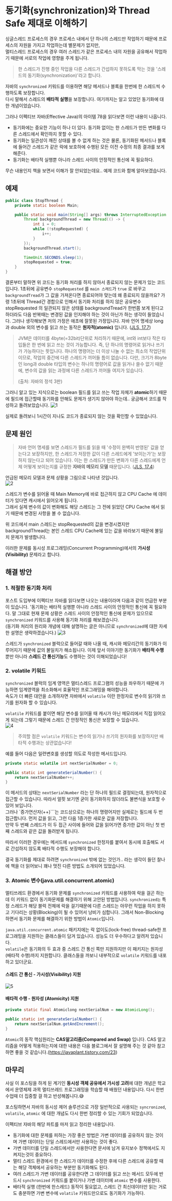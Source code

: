 # 동기화(synchronization)와 Thread Safe 제대로 이해하기

싱글스레드 프로세스의 경우 프로세스 내에서 단 하나의 스레드만 작업하기 때문에 프로세스의 자원을 가지고 작업하는데 별문제가 없지만,  
멀티스레드 프로세스의 경우 여러 스레드가 같은 프로세스 내의 자원을 공유해서 작업하기 때문에 서로의 작업에 영향을 주게 됩니다. 

> 한 스레드가 진행 중인 작업을 다른 스레드가 간섭하지 못하도록 막는 것을 '스레드의 동기화(synchronization)'라고 합니다. 

자바의 `synchronized` 키워드를 이용하면 해당 메서드나 블록을 한번에 한 스레드씩 수행하도록 보장합니다.  
다시 말해서 스레드의 **배타적 실행**을 보장합니다. 여기까지는 알고 있었던 동기화에 대한 개념이었습니다. 

그러나 이펙티브 자바(Effective Java)의 아이템 78을 읽다보면 이런 내용이 나옵니다. 
- 동기화에는 중요한 기능이 하나 더 있다. 동기화 없이는 한 스레드가 만든 변화를 다른 스레드에서 확인하지 못할 수 있다.
- 동기화는 일관성이 깨진 상태를 볼 수 없게 하는 것은 물론, 동기화된 메서드나 블록에 들어간 스레드가 같은 락에 보호하에 수행된 모든 이전 수정의 최종 결과를 보게 해준다.
- 동기화는 배타적 실행뿐 아니라 스레드 사이의 안정적인 통신에 꼭 필요하다.

무슨 내용인지 책을 보면서 이해가 잘 안되었는데요.. 예제 코드와 함께 알아보겠습니다. 

## 예제
```java
public class StopThread {  
    private static boolean Main;  

    public static void main(String[] args) throws InterruptedException {  
        Thread backgroundThread = new Thread(() -> {  
            int i = 0;  
            while (!stopRequested) {  
                i++;  
            }  
        });  
        backgroundThread.start();  

        TimeUnit.SECONDS.sleep(1);  
        stopRequested = true;  
    }  
}
```
결론부터 말하면 위 코드는 동기화 처리를 하지 않아서 종료되지 않는 문제가 있는 코드입니다.
1초뒤에 공유변수 `stopRequested` 를 `main 스레드`가 `true` 로 바꾸고 `backgroundTread`가 그 값을 가져온다면 종료되어야 맞는데 왜 종료되지 않을까요?
가령 1초뒤에 Thread간 경합으로 인해서 동기화 처리를 하지 않은 공유변수 stopRequested 의 일관되지 않은 상태를 backgroundTread가 한번쯤 보게 된다고 하더라도 다음 반복때는 변경된 값을 인지해야 하는 것이 아닌가 하는 생각이 들었습니다.
그러나 생각해보면 저의 가정은 애초에 잘못된 가정입니다. 자바 언어 명세상 long과 double 외의 변수를 읽고 쓰는 동작은 **원자적(atomic)** 입니다. ([JLS, 17.7](https://docs.oracle.com/javase/specs/jls/se8/html/jls-17.html#jls-17.7))
> JVM은 데이터를 4byte(=32bit)단위로 처리하기 때문에, int와 int보다 작은 타입들은 한 번에 읽고 쓰는 것이 가능합니다. 즉, 단 하나의 명령어로 읽거나 쓰기가 가능하다는 뜻입니다. 
> 하나의 명령어는 더 이상 나눌 수 없는 최소의 작업단위이므로, 작업의 중간에 다른 스레드가 끼어들 틈이 없습니다. 다만, 크기가 8byte인 long과 double 타입의 변수는 하나의 명령어로 값을 읽거나 쓸수 없기 때문에, 변수의 값을 읽는 과정에 다른 스레드가 끼어들 여지가 있습니다.  
> 
> (출처: 자바의 정석 3판)

그러니 알고 있는 지식으로는 boolean 필드를 읽고 쓰는 작업 자체가 **atomic**하기 때문에 필드에 접근할때 동기화를 안해도 문제가 생기지 않아야 하는데.. 궁금해서 코드를 작성하고 돌려보았습니다.
![1](./images/1.png)

실제로 돌려보니 1시간이 지나도 코드가 종료되지 않는 것을 확인할 수 있었습니다.

## 문제 원인
> 자바 언어 명세를 보면 스레드가 필드를 읽을 때 '수정이 완벽히 반영된' 값을 얻는다고 보장하지만, 한 스레드가 저장한 값이 다른 스레드에게 '보이는가'는 보장하지 않는다고 되어 있습니다.
> 이는 한 스레드가 만든 변화가 다른 스레드에게 언제 어떻게 보이는지를 규정한 **자바의 메모리 모델** 때문입니다. ([JLS, 17.4](https://docs.oracle.com/javase/specs/jls/se8/html/jls-17.html#jls-17.4))

언급된 메모리 모델과 문제 상황을 그림으로 나타낸 것입니다.  
![2](./images/2.png)

스레드가 변수를 읽어올 때 Main Memory에 바로 접근하지 않고 CPU Cache 에 데이터가 있다면 캐시에서 읽어오게 됩니다.  
그래서 실제 변수의 값이 변화해도 해당 스레드는 그 전에 읽었던 CPU Cache 에서 읽기 때문에 변경된 사항을 볼 수 없습니다. 

위 코드에서 main 스레드는 stopRequested의 값을 변경시켰지만 backgroundThread는 본인 스레드 CPU Cache에 있는 값을 바라보기 때문에 불일치 문제가 발생합니다.

이러한 문제를 동시성 프로그래밍(Concurrent Programming)에서의 **가시성(Visibility)** 문제라고 합니다.

## 해결 방안 

### 1. 적절한 동기화 처리
포스트 도입부에 이펙티브 자바를 읽다보면 나오는 내용이라며 다음과 같이 언급한 부분이 있습니다. '동기화는 배타적 실행뿐 아니라 스레드 사이의 안정적인 통신에 꼭 필요하다.
말 그대로 현재 문제 상황은 스레드 사이의 안정적인 통신에 문제가 있으므로 `synchronized` 키워드를 사용해 동기화 처리를 해보겠습니다.  
(동기화 처리의 원리와 개념에 대해 설명하는 글은 아니므로 `synchronized`에 대한 자세한 설명은 생략하겠습니다.)
![3](./images/3.png)

스레드가 `synchronized` 블럭으로 들어갈 때와 나올 때, 캐시와 메모리간의 동기화가 이루어지기 때문에 값의 불일치가 해소됩니다.
이제 앞서 이야기한 동기화가 **배타적 수행**뿐만 아니라 **스레드 간 통신기능**도 수행하는 것이 이해되었습니다!

### 2. volatile 키워드
`synchronized` 블럭의 임계 영역은 멀티스레드 프로그램의 성능을 좌우하기 때문에 가능하면 임계영역을 최소화해서 효율적인 프로그래밍을 해야합니다.  
속도가 더 빠른 대안을 소개하자면 자바에서 `volatile` 이란 한정자로 변수의 읽기와 쓰기를 원자화 할 수 있습니다.  

`volatile` 키워드를 붙이면 해당 변수를 읽어올 때 캐시가 아닌 메모리에서 직접 읽어오게 되는데 그렇기 때문에 스레드 간 안정적인 통신은 보장할 수 있습니다.  
![4](./images/4.png)

> 주의할 점은 `volatile` 키워드는 변수의 읽기나 쓰기의 원자화를 보장하지만 배타적 수행과는 상관없습니다!

예를 들어 다음은 일련변호를 생성할 의도로 작성한 메서드입니다.
```java
private static volatile int nextSerialNumber = 0;

public static int generateSerialNumber() {
    return nextSerialNumber++;
}
```
이 메서드의 상태는 `nextSerialNumber` 라는 단 하나의 필드로 결정되는데, 원자적으로 접근할 수 있습니다. 따라서 얼핏 보기엔 굳이 동기화하지 않더라도 불변식을 보호할 수 있어 보입니다.  
그러나 `증가연산자(++)```는 코드상으로는 하나의 명령어지만 실제로는 필드에 두 번 접근합니다. 먼저 값을 읽고, 그런 다음 1증가한 새로운 값을 저장합니다.  
만약 두 번째 스레드가 이 두 접근 사이에 들어와 값을 읽어가면 증가한 값이 아닌 첫 번째 스레드와 같은 값을 돌려받게 됩니다.  

따라서 이러한 경우에는 메서드에 `synchronized` 한정자를 붙여서 동시에 호출해도 서로 간섭하지 않도록 배타적 수행도 보장해야 합니다.

결국 동기화를 제대로 하려면 `synchronized` 밖에 없는 것인가.. 라는 생각이 들던 찰나에 책을 더 읽어보니 꽤나 멋진 다른 방법도 소개되어 있었습니다. 

###  3. Atomic 변수(java.util.concurrent.atomic)
멀티쓰레드 환경에서 동기화 문제를 ```synchronized``` 키워드를 사용하여 락을 걸곤 하는데 이 키워드 없이 동기화문제를 해결하기 위해 고안된 방법입니다.
`synchronized는` 특정  스레드가 해당 블럭 전체에 락을 걸기때문에 다른 스레드는 아무런 작업을 하지 못하고 기다리는 상황(Blocking)이 될 수 있어서 낭비가 심합니다. 그래서 Non-Blocking 하면서 동기화 문제를 해결하기 위한 방법이 `Atomic`입니다.

`java.util.concurrent.atomic` 패키지에는 락 없이도(lock-free) thread-safe한 프로그래밍을 지원하는 클래스들이 담겨 있습니다. 성능도 더 우수하다고 알려저 있습니다.  
`volatile`은 동기화의 두 효과 중 스레드 간 통신 쪽만 지원하지만 이 패키지는 원자성(배타적 수행)까지 지원합니다. 클래스들을 까보니 내부적으로 `volatile` 키워드를 내포하고 있더군요.  

#### 스레드 간 통신 - 가시성(Visibility) 지원
![5](./images/5.png)  

#### 배타적 수행 - 원자성 (Atomicity) 지원
```java
private static final Atomiclong nextSerialNum = new AtomicLong();

public static int generateSerialNumber() {
    return nextSerialNum.getAndIncrement();
}
```

`Atomic`의 동작 핵심원리는 **CAS알고리즘(Compared and Swap)** 입니다. CAS 알고리즘을 어떻게 적용하는지에 대한 내용은 다음 블로그에서 잘 설명해 주는 것 같아 참고하면 좋을 것 같습니다.(https://javaplant.tistory.com/23)

## 마무리
사실 이 포스팅을 하게 된 계기인 **동시성 객체 공유에서 가시성 고려**에 대한 개념은 학교에서 운영체제 과목 멀티쓰레드 프로그래밍을 학습할 때 배웠던 내용입니다. 다시 한번 수업때 더 집중할 걸 하고 반성해봅니다.😅  

포스팅하면서 자바의 동시성 제어 솔루션으로 가장 일반적으로 사용되는 `syncronized`, `volatile`, `atomic` 에 대한 개념도 다시 한번 정리할 수 있는 기회가 되었습니다.

이펙티브 자바의 해당 파트를 마저 읽고 정리한 내용입니다.
- 동기화에 대한 문제를 피하는 가장 좋은 방법은 가변 데이터를 공유하지 않는 것이며 가변 데이터는 단일 스레드에서만 사용하는 것이 좋다.
- 가변 데이터를 단일 스레드에서만 사용한다면 문서에 남겨 유지보수 정책에서도 지켜지는것이 중요하다.
- 멀티 스레드 환경에서 한 스레드가 데이터를 수정한 후에 다른 스레드에 공유할 때는 해당 객체에서 공유하는 부분만 동기화해도 된다.
- 여러 스레드가 가변 데이터를 공유한다면 그 데이터를 읽고 쓰는 메서드 모두에 반드시 `synchronized` 키워드를 붙이거나 가변 데이터에 `atomic` 변수를 사용한다.
- 배타적 실행 (한번에 한스레드) 동작이 필요없고, 스레드 간 최신데이터만 읽는 거로도 충분하면 가변 변수에 `volatile` 키워드만으로도 동기화가 가능하다.